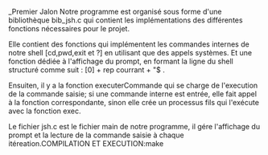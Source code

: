 _Premier Jalon 
 Notre programme est organisé sous forme d'une bibliothèque bib_jsh.c qui contient les implémentations des différentes fonctions nécessaires pour le projet.

Elle contient des fonctions qui implémentent les commandes internes de notre shell [cd,pwd,exit et ?] en utilisant que des appels systèmes. Et une fonction dédiée à l'affichage du prompt, en formant la ligne du shell structuré comme suit : [0] + rep courrant + "$ .

Ensuiten, il y a la fonction executerCommande qui se charge de l'execution de la commande saisie; si une commande interne est entrée, elle fait appel à la fonction correspondante, sinon elle crée un processus fils qui l'exécute avec la fonction exec.

Le fichier jsh.c est le fichier main de notre programme, il gére l'affichage du prompt et la lecture de la commande saisie à chaque itéreation.COMPILATION ET EXECUTION:make